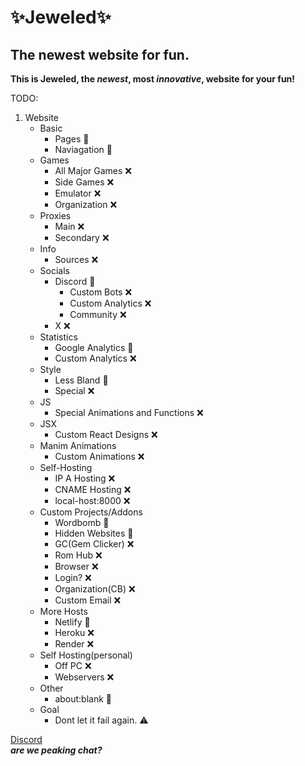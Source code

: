 # ✨Jeweled✨
## The newest website for fun.
**This is Jeweled, the _newest_, most _innovative_, website for your fun!**

TODO:
1. Website
   - Basic
      - Pages 🚧
      - Naviagation 🚧
   - Games
     - All Major Games ❌
     - Side Games ❌
     - Emulator ❌
     - Organization ❌
   - Proxies
     - Main ❌
     - Secondary ❌
   - Info
     - Sources ❌
   - Socials
     - Discord 🚧
        - Custom Bots ❌
        - Custom Analytics ❌
        - Community ❌
     - X ❌
   - Statistics 
     - Google Analytics 🚧
     - Custom Analytics ❌
   - Style 
     - Less Bland 🚧
     - Special ❌
   - JS
     - Special Animations and Functions ❌
   - JSX
     - Custom React Designs ❌
   - Manim Animations
     - Custom Animations ❌
   - Self-Hosting
     - IP A Hosting ❌
     - CNAME Hosting ❌
     - local-host:8000 ❌
   - Custom Projects/Addons
     - Wordbomb 🚧
     - Hidden Websites 🚧
     - GC(Gem Clicker) ❌
     - Rom Hub ❌
     - Browser ❌
     - Login? ❌
     - Organization(CB) ❌
     - Custom Email ❌
   - More Hosts
     - Netlify 🚧
     - Heroku ❌
     - Render ❌
   - Self Hosting(personal)
     - Off PC ❌
     - Webservers ❌
   - Other
      - about:blank 🚧
   - Goal
     - Dont let it fail again. ⚠️

<a href="https://discord.gg/FTbkTFqMXw">Discord</a> <br>
***are we peaking chat?***
